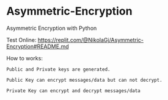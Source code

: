 # Asymmetric-Encryption
Asymmetric Encryption with Python

Test Online: https://replit.com/@NikolaGj/Asymmetric-Encryption#README.md

How to works: 

    Public and Private keys are generated.

    Public Key can encrypt messages/data but can not decrypt.

    Private Key can encrypt and decrypt messages/data
